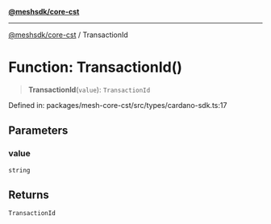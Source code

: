 [**@meshsdk/core-cst**](../README.md)

***

[@meshsdk/core-cst](../globals.md) / TransactionId

# Function: TransactionId()

> **TransactionId**(`value`): `TransactionId`

Defined in: packages/mesh-core-cst/src/types/cardano-sdk.ts:17

## Parameters

### value

`string`

## Returns

`TransactionId`
